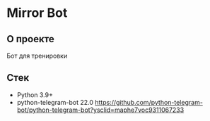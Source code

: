 # Mirror Bot

## О проекте

Бот для тренировки

## Стек

- Python 3.9+
- python-telegram-bot 22.0 https://github.com/python-telegram-bot/python-telegram-bot?ysclid=maphe7voc9311067233

